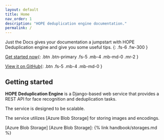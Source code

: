 ```yaml
---
layout: default
title: Home
nav_order: 1
description: "HOPE deduplication engine documentation."
permalink: /
---
```


Just the Docs gives your documentation a jumpstart with HOPE Deduplication engine and give you some useful tips.
{: .fs-6 .fw-300 }

[Get started now](#getting-started){: .btn .btn-primary .fs-5 .mb-4 .mb-md-0 .mr-2 }

[View it on GitHub][HOPE Deduplication Engine repo]{: .btn .fs-5 .mb-4 .mb-md-0 }



## Getting started

**HOPE Deduplication Engine** is a Django-based web service that provides a REST API for face recognition and deduplication tasks.

The service is designed to be scalable. 

The service utilizes [Azure Blob Storage] for storing images and encodings.


[HOPE Deduplication Engine repo]: https://github.com/unicef/hope-dedup-engine
[Azure Blob Storage]
[Azure Blob Storage]: {% link handbook/storages.md %}